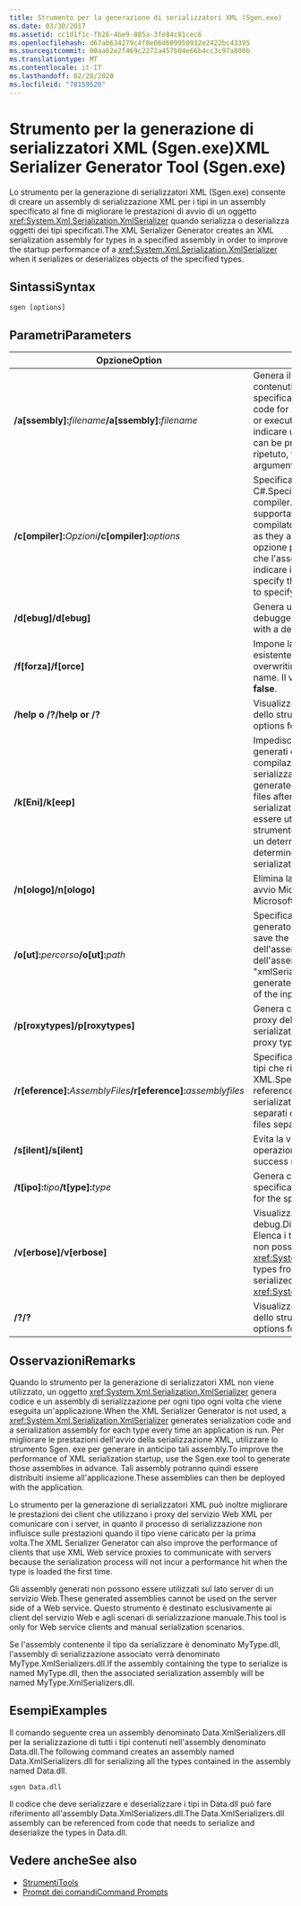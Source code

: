 ```yaml
---
title: Strumento per la generazione di serializzatori XML (Sgen.exe)
ms.date: 03/30/2017
ms.assetid: cc1d1f1c-fb26-4be9-885a-3fe84c81cec6
ms.openlocfilehash: d67ab634279c4f8e06d609950932e2422bc43395
ms.sourcegitcommit: 00aa62e2f469c2272a457b04e66b4cc3c97a800b
ms.translationtype: MT
ms.contentlocale: it-IT
ms.lasthandoff: 02/28/2020
ms.locfileid: "78159520"
---
```

# <a name="xml-serializer-generator-tool-sgenexe"></a><span data-ttu-id="dc632-102">Strumento per la generazione di serializzatori XML (Sgen.exe)</span><span class="sxs-lookup"><span data-stu-id="dc632-102">XML Serializer Generator Tool (Sgen.exe)</span></span>
<span data-ttu-id="dc632-103">Lo strumento per la generazione di serializzatori XML (Sgen.exe) consente di creare un assembly di serializzazione XML per i tipi in un assembly specificato al fine di migliorare le prestazioni di avvio di un oggetto <xref:System.Xml.Serialization.XmlSerializer> quando serializza o deserializza oggetti dei tipi specificati.</span><span class="sxs-lookup"><span data-stu-id="dc632-103">The XML Serializer Generator creates an XML serialization assembly for types in a specified assembly in order to improve the startup performance of a <xref:System.Xml.Serialization.XmlSerializer> when it serializes or deserializes objects of the specified types.</span></span>  
  
## <a name="syntax"></a><span data-ttu-id="dc632-104">Sintassi</span><span class="sxs-lookup"><span data-stu-id="dc632-104">Syntax</span></span>  
  
```console  
sgen [options]  
```  
  
## <a name="parameters"></a><span data-ttu-id="dc632-105">Parametri</span><span class="sxs-lookup"><span data-stu-id="dc632-105">Parameters</span></span>  
  
|<span data-ttu-id="dc632-106">Opzione</span><span class="sxs-lookup"><span data-stu-id="dc632-106">Option</span></span>|<span data-ttu-id="dc632-107">Descrizione</span><span class="sxs-lookup"><span data-stu-id="dc632-107">Description</span></span>|  
|------------|-----------------|  
|<span data-ttu-id="dc632-108">**/a\[ssembly\]:**_filename_</span><span class="sxs-lookup"><span data-stu-id="dc632-108">**/a\[ssembly\]:**_filename_</span></span>|<span data-ttu-id="dc632-109">Genera il codice di serializzazione per tutti i tipi contenuti nell'assembly o nell'eseguibile specificato da *nomefile*.</span><span class="sxs-lookup"><span data-stu-id="dc632-109">Generates serialization code for all the types contained in the assembly or executable specified by *filename*.</span></span> <span data-ttu-id="dc632-110">È possibile indicare un solo nome file.</span><span class="sxs-lookup"><span data-stu-id="dc632-110">Only one file name can be provided.</span></span> <span data-ttu-id="dc632-111">Se questo argomento viene ripetuto, verrà utilizzato l'ultimo nome file.</span><span class="sxs-lookup"><span data-stu-id="dc632-111">If this argument is repeated, the last file name is used.</span></span>|  
|<span data-ttu-id="dc632-112">**/c\[ompiler\]:**_Opzioni_</span><span class="sxs-lookup"><span data-stu-id="dc632-112">**/c\[ompiler\]:**_options_</span></span>|<span data-ttu-id="dc632-113">Specifica l'opzione da passare al compilatore C#.</span><span class="sxs-lookup"><span data-stu-id="dc632-113">Specifies the options to pass to the C# compiler.</span></span> <span data-ttu-id="dc632-114">Tutte le opzioni di csc.exe vengono supportate dopo essere state passate al compilatore.</span><span class="sxs-lookup"><span data-stu-id="dc632-114">All csc.exe options are supported as they are passed to the compiler.</span></span> <span data-ttu-id="dc632-115">Questa opzione può essere utilizzata per specificare che l'assembly deve essere firmato e per indicare il file di chiave.</span><span class="sxs-lookup"><span data-stu-id="dc632-115">This can be used to specify that the assembly should be signed and to specify the key file.</span></span>|  
|<span data-ttu-id="dc632-116">**/d\[ebug\]**</span><span class="sxs-lookup"><span data-stu-id="dc632-116">**/d\[ebug\]**</span></span>|<span data-ttu-id="dc632-117">Genera un'immagine utilizzabile con un debugger.</span><span class="sxs-lookup"><span data-stu-id="dc632-117">Generates an image that can be used with a debugger.</span></span>|  
|<span data-ttu-id="dc632-118">**/f\[forza\]**</span><span class="sxs-lookup"><span data-stu-id="dc632-118">**/f\[orce\]**</span></span>|<span data-ttu-id="dc632-119">Impone la sovrascrittura di un assembly esistente con lo stesso nome.</span><span class="sxs-lookup"><span data-stu-id="dc632-119">Forces the overwriting of an existing assembly of the same name.</span></span> <span data-ttu-id="dc632-120">Il valore predefinito è **false**.</span><span class="sxs-lookup"><span data-stu-id="dc632-120">The default is **false**.</span></span>|  
|<span data-ttu-id="dc632-121">**/help o /?**</span><span class="sxs-lookup"><span data-stu-id="dc632-121">**/help or /?**</span></span>|<span data-ttu-id="dc632-122">Visualizza la sintassi e le opzioni di comando dello strumento.</span><span class="sxs-lookup"><span data-stu-id="dc632-122">Displays command syntax and options for the tool.</span></span>|  
|<span data-ttu-id="dc632-123">**/k\[Eni\]**</span><span class="sxs-lookup"><span data-stu-id="dc632-123">**/k\[eep\]**</span></span>|<span data-ttu-id="dc632-124">Impedisce l'eliminazione dei file di origine generati e di altri file temporanei al termine della compilazione nell'assembly di serializzazione.</span><span class="sxs-lookup"><span data-stu-id="dc632-124">Suppresses the deletion of the generated source files and other temporary files after they have been compiled into the serialization assembly.</span></span> <span data-ttu-id="dc632-125">Questa opzione può essere utilizzata per determinare se lo strumento genera codice di serializzazione per un determinato tipo.</span><span class="sxs-lookup"><span data-stu-id="dc632-125">This can be used to determine whether the tool is generating serialization code for a particular type.</span></span>|  
|<span data-ttu-id="dc632-126">**/n\[ologo\]**</span><span class="sxs-lookup"><span data-stu-id="dc632-126">**/n\[ologo\]**</span></span>|<span data-ttu-id="dc632-127">Elimina la visualizzazione del messaggio di avvio Microsoft.</span><span class="sxs-lookup"><span data-stu-id="dc632-127">Suppresses the display of the Microsoft startup banner.</span></span>|  
|<span data-ttu-id="dc632-128">**/o\[ut\]:**_percorso_</span><span class="sxs-lookup"><span data-stu-id="dc632-128">**/o\[ut\]:**_path_</span></span>|<span data-ttu-id="dc632-129">Specifica la directory in cui salvare l'assembly generato.</span><span class="sxs-lookup"><span data-stu-id="dc632-129">Specifies the directory in which to save the generated assembly.</span></span> <span data-ttu-id="dc632-130">**Nota:** il nome dell'assembly generato è composto dal nome dell'assembly di input e da "xmlSerializers.dll".</span><span class="sxs-lookup"><span data-stu-id="dc632-130">**Note:**  The name of the generated assembly is composed of the name of the input assembly plus "xmlSerializers.dll".</span></span>|  
|<span data-ttu-id="dc632-131">**/p\[roxytypes\]**</span><span class="sxs-lookup"><span data-stu-id="dc632-131">**/p\[roxytypes\]**</span></span>|<span data-ttu-id="dc632-132">Genera codice di serializzazione solo per i tipi proxy del servizio Web XML.</span><span class="sxs-lookup"><span data-stu-id="dc632-132">Generates serialization code only for the XML Web service proxy types.</span></span>|  
|<span data-ttu-id="dc632-133">**/r\[eference\]:**_AssemblyFiles_</span><span class="sxs-lookup"><span data-stu-id="dc632-133">**/r\[eference\]:**_assemblyfiles_</span></span>|<span data-ttu-id="dc632-134">Specifica gli assembly a cui fanno riferimento i tipi che richiedono la serializzazione XML.</span><span class="sxs-lookup"><span data-stu-id="dc632-134">Specifies the assemblies that are referenced by the types requiring XML serialization.</span></span> <span data-ttu-id="dc632-135">Accetta più file di assembly separati da virgole.</span><span class="sxs-lookup"><span data-stu-id="dc632-135">Accepts multiple assembly files separated by commas.</span></span>|  
|<span data-ttu-id="dc632-136">**/s\[ilent\]**</span><span class="sxs-lookup"><span data-stu-id="dc632-136">**/s\[ilent\]**</span></span>|<span data-ttu-id="dc632-137">Evita la visualizzazione dei messaggi di operazione riuscita.</span><span class="sxs-lookup"><span data-stu-id="dc632-137">Suppresses the display of success messages.</span></span>|  
|<span data-ttu-id="dc632-138">**/t\[ipo\]:**_tipo_</span><span class="sxs-lookup"><span data-stu-id="dc632-138">**/t\[ype\]:**_type_</span></span>|<span data-ttu-id="dc632-139">Genera codice di serializzazione solo per il tipo specificato.</span><span class="sxs-lookup"><span data-stu-id="dc632-139">Generates serialization code only for the specified type.</span></span>|  
|<span data-ttu-id="dc632-140">**/v\[erbose\]**</span><span class="sxs-lookup"><span data-stu-id="dc632-140">**/v\[erbose\]**</span></span>|<span data-ttu-id="dc632-141">Visualizza output dettagliato per il debug.</span><span class="sxs-lookup"><span data-stu-id="dc632-141">Displays verbose output for debugging.</span></span> <span data-ttu-id="dc632-142">Elenca i tipi dell'assembly di destinazione che non possono essere serializzati con <xref:System.Xml.Serialization.XmlSerializer>.</span><span class="sxs-lookup"><span data-stu-id="dc632-142">Lists types from the target assembly that cannot be serialized with the <xref:System.Xml.Serialization.XmlSerializer>.</span></span>|  
|<span data-ttu-id="dc632-143">**/?**</span><span class="sxs-lookup"><span data-stu-id="dc632-143">**/?**</span></span>|<span data-ttu-id="dc632-144">Visualizza la sintassi e le opzioni di comando dello strumento.</span><span class="sxs-lookup"><span data-stu-id="dc632-144">Displays command syntax and options for the tool.</span></span>|  
  
## <a name="remarks"></a><span data-ttu-id="dc632-145">Osservazioni</span><span class="sxs-lookup"><span data-stu-id="dc632-145">Remarks</span></span>  
 <span data-ttu-id="dc632-146">Quando lo strumento per la generazione di serializzatori XML non viene utilizzato, un oggetto <xref:System.Xml.Serialization.XmlSerializer> genera codice e un assembly di serializzazione per ogni tipo ogni volta che viene eseguita un'applicazione.</span><span class="sxs-lookup"><span data-stu-id="dc632-146">When the XML Serializer Generator is not used, a <xref:System.Xml.Serialization.XmlSerializer> generates serialization code and a serialization assembly for each type every time an application is run.</span></span> <span data-ttu-id="dc632-147">Per migliorare le prestazioni dell'avvio della serializzazione XML, utilizzare lo strumento Sgen. exe per generare in anticipo tali assembly.</span><span class="sxs-lookup"><span data-stu-id="dc632-147">To improve the performance of XML serialization startup, use the Sgen.exe tool to generate those assemblies in advance.</span></span> <span data-ttu-id="dc632-148">Tali assembly potranno quindi essere distribuiti insieme all'applicazione.</span><span class="sxs-lookup"><span data-stu-id="dc632-148">These assemblies can then be deployed with the application.</span></span>  
  
 <span data-ttu-id="dc632-149">Lo strumento per la generazione di serializzatori XML può inoltre migliorare le prestazioni dei client che utilizzano i proxy del servizio Web XML per comunicare con i server, in quanto il processo di serializzazione non influisce sulle prestazioni quando il tipo viene caricato per la prima volta.</span><span class="sxs-lookup"><span data-stu-id="dc632-149">The XML Serializer Generator can also improve the performance of clients that use XML Web service proxies to communicate with servers because the serialization process will not incur a performance hit when the type is loaded the first time.</span></span>  
  
 <span data-ttu-id="dc632-150">Gli assembly generati non possono essere utilizzati sul lato server di un servizio Web.</span><span class="sxs-lookup"><span data-stu-id="dc632-150">These generated assemblies cannot be used on the server side of a Web service.</span></span> <span data-ttu-id="dc632-151">Questo strumento è destinato esclusivamente ai client del servizio Web e agli scenari di serializzazione manuale.</span><span class="sxs-lookup"><span data-stu-id="dc632-151">This tool is only for Web service clients and manual serialization scenarios.</span></span>  
  
 <span data-ttu-id="dc632-152">Se l'assembly contenente il tipo da serializzare è denominato MyType.dll, l'assembly di serializzazione associato verrà denominato MyType.XmlSerializers.dll.</span><span class="sxs-lookup"><span data-stu-id="dc632-152">If the assembly containing the type to serialize is named MyType.dll, then the associated serialization assembly will be named MyType.XmlSerializers.dll.</span></span>  
  
## <a name="examples"></a><span data-ttu-id="dc632-153">Esempi</span><span class="sxs-lookup"><span data-stu-id="dc632-153">Examples</span></span>  
 <span data-ttu-id="dc632-154">Il comando seguente crea un assembly denominato Data.XmlSerializers.dll per la serializzazione di tutti i tipi contenuti nell'assembly denominato Data.dll.</span><span class="sxs-lookup"><span data-stu-id="dc632-154">The following command creates an assembly named Data.XmlSerializers.dll for serializing all the types contained in the assembly named Data.dll.</span></span>  
  
```console  
sgen Data.dll
```  
  
 <span data-ttu-id="dc632-155">Il codice che deve serializzare e deserializzare i tipi in Data.dll può fare riferimento all'assembly Data.XmlSerializers.dll.</span><span class="sxs-lookup"><span data-stu-id="dc632-155">The Data.XmlSerializers.dll assembly can be referenced from code that needs to serialize and deserialize the types in Data.dll.</span></span>  
  
## <a name="see-also"></a><span data-ttu-id="dc632-156">Vedere anche</span><span class="sxs-lookup"><span data-stu-id="dc632-156">See also</span></span>

- [<span data-ttu-id="dc632-157">Strumenti</span><span class="sxs-lookup"><span data-stu-id="dc632-157">Tools</span></span>](../../../docs/framework/tools/index.md)
- [<span data-ttu-id="dc632-158">Prompt dei comandi</span><span class="sxs-lookup"><span data-stu-id="dc632-158">Command Prompts</span></span>](../../../docs/framework/tools/developer-command-prompt-for-vs.md)
